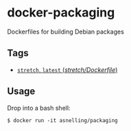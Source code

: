 # docker-packaging

Dockerfiles for building Debian packages

## Tags

- [`stretch`, `latest` (*stretch/Dockerfile*)](https://github.com/asnelling/docker-packaging/blob/master/stretch/Dockerfile)

## Usage

Drop into a bash shell:

```shell
$ docker run -it asnelling/packaging
```

